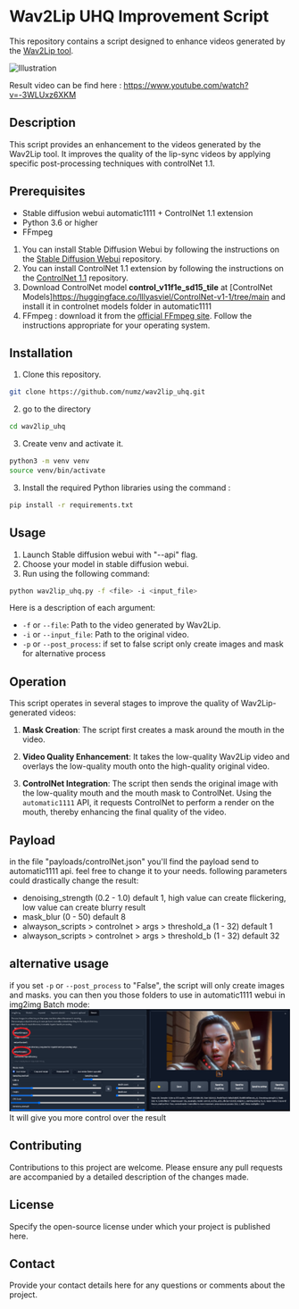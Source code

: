 # Wav2Lip UHQ Improvement Script

This repository contains a script designed to enhance videos generated by the [Wav2Lip tool](https://github.com/Rudrabha/Wav2Lip).

![Illustration](temp/example.gif)

Result video can be find here : https://www.youtube.com/watch?v=-3WLUxz6XKM

## Description

This script provides an enhancement to the videos generated by the Wav2Lip tool. It improves the quality of the lip-sync videos by applying specific post-processing techniques with controlNet 1.1.

## Prerequisites
- Stable diffusion webui automatic1111 + ControlNet 1.1 extension
- Python 3.6 or higher
- FFmpeg

1. You can install Stable Diffusion Webui by following the instructions on the [Stable Diffusion Webui](https://github.com/AUTOMATIC1111/stable-diffusion-webui) repository.
2. You can install ControlNet 1.1 extension by following the instructions on the [ControlNet 1.1](https://github.com/Mikubill/sd-webui-controlnet) repository.
3. Download ControlNet model **control_v11f1e_sd15_tile** at [ControlNet Models]https://huggingface.co/lllyasviel/ControlNet-v1-1/tree/main and install it in controlnet models folder in automatic1111
4. FFmpeg : download it from the [official FFmpeg site](https://ffmpeg.org/download.html). Follow the instructions appropriate for your operating system.

## Installation

1. Clone this repository.
```bash
git clone https://github.com/numz/wav2lip_uhq.git
```
2. go to the directory
```bash
cd wav2lip_uhq
```

3. Create venv and activate it.
```bash
python3 -m venv venv
source venv/bin/activate
```
3. Install the required Python libraries using the command :
```bash 
pip install -r requirements.txt
```

## Usage
1. Launch Stable diffusion webui with "--api" flag.
2. Choose your model in stable diffusion webui.
3. Run using the following command:

```bash
python wav2lip_uhq.py -f <file> -i <input_file>
```

Here is a description of each argument:

- `-f` or `--file`: Path to the video generated by Wav2Lip.
- `-i` or `--input_file`: Path to the original video.
- `-p` or `--post_process`: if set to false script only create images and mask for alternative process

## Operation

This script operates in several stages to improve the quality of Wav2Lip-generated videos:

1. **Mask Creation**: The script first creates a mask around the mouth in the video.

2. **Video Quality Enhancement**: It takes the low-quality Wav2Lip video and overlays the low-quality mouth onto the high-quality original video. 

3. **ControlNet Integration**: The script then sends the original image with the low-quality mouth and the mouth mask to ControlNet. Using the `automatic1111` API, it requests ControlNet to perform a render on the mouth, thereby enhancing the final quality of the video.

## Payload

in the file "payloads/controlNet.json" you'll find the payload send to automatic1111 api. feel free to change it to your needs.
following parameters could drastically change the result:
- denoising_strength (0.2 - 1.0) default 1, high value can create flickering, low value can create blurry result
- mask_blur (0 - 50) default 8
- alwayson_scripts > controlnet > args > threshold_a (1 - 32) default 1
- alwayson_scripts > controlnet > args > threshold_b (1 - 32) default 32

## alternative usage
if you set `-p` or `--post_process` to "False", the script will only create images and masks. you can then you those folders to use in automatic1111 webui in img2img Batch mode:
![Illustration](temp/img2img.png)
It will give you more control over the result

## Contributing

Contributions to this project are welcome. Please ensure any pull requests are accompanied by a detailed description of the changes made.

## License

Specify the open-source license under which your project is published here.

## Contact

Provide your contact details here for any questions or comments about the project.